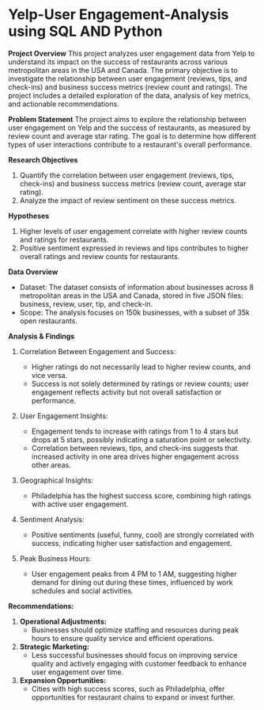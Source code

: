# Yelp-User Engagement-Analysis using SQL AND Python

**Project Overview**
This project analyzes user engagement data from Yelp to understand its impact on the success of restaurants across various metropolitan areas in the USA and Canada. The primary objective is to investigate the relationship between user engagement (reviews, tips, and check-ins) and business success metrics (review count and ratings). The project includes a detailed exploration of the data, analysis of key metrics, and actionable recommendations.

**Problem Statement**
The project aims to explore the relationship between user engagement on Yelp and the success of restaurants, as measured by review count and average star rating. The goal is to determine how different types of user interactions contribute to a restaurant's overall performance.

**Research Objectives**
1. Quantify the correlation between user engagement (reviews, tips, check-ins) and business success metrics (review count, average star rating).
2. Analyze the impact of review sentiment on these success metrics.

**Hypotheses**
1. Higher levels of user engagement correlate with higher review counts and ratings for restaurants.
2. Positive sentiment expressed in reviews and tips contributes to higher overall ratings and review counts for restaurants.

**Data Overview**
* Dataset: The dataset consists of information about businesses across 8 metropolitan areas in the USA and Canada, stored in five JSON files: business, review, user, tip, and check-in.
* Scope: The analysis focuses on 150k businesses, with a subset of 35k open restaurants.

**Analysis & Findings**
1. Correlation Between Engagement and Success:
    * Higher ratings do not necessarily lead to higher review counts, and vice versa.
    * Success is not solely determined by ratings or review counts; user engagement reflects activity but not overall satisfaction or performance.
      
2. User Engagement Insights:
    * Engagement tends to increase with ratings from 1 to 4 stars but drops at 5 stars, possibly indicating a saturation point or selectivity.
    * Correlation between reviews, tips, and check-ins suggests that increased activity in one area drives higher engagement across other areas.
      
3. Geographical Insights:
     * Philadelphia has the highest success score, combining high ratings with active user engagement.
   
4. Sentiment Analysis:
     * Positive sentiments (useful, funny, cool) are strongly correlated with success, indicating higher user satisfaction and engagement.
       
5. Peak Business Hours:
     * User engagement peaks from 4 PM to 1 AM, suggesting higher demand for dining out during these times, influenced by work schedules and social activities.
  
**Recommendations:**

1. **Operational Adjustments:**
    * Businesses should optimize staffing and resources during peak hours to ensure quality service and efficient operations.
2. **Strategic Marketing:**
    * Less successful businesses should focus on improving service quality and actively engaging with customer feedback to enhance user engagement over time.
3. **Expansion Opportunities:**
    *  Cities with high success scores, such as Philadelphia, offer opportunities for restaurant chains to expand or invest further.
